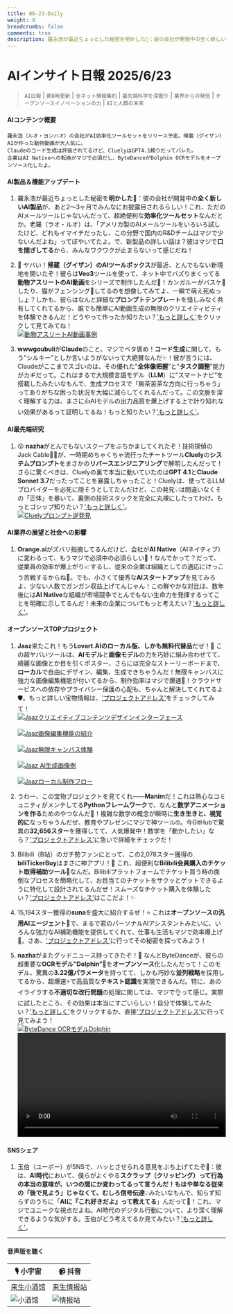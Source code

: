 ```yaml
---
title: 06-23-Daily
weight: 8
breadcrumbs: false
comments: true
description: 羅永浩が最近ちょっとした秘密を明かした🤫：彼の会社が開発中の全く新しいAI製品が、あと2〜3ヶ月でみんなにお披露目されるらしい！これ、ただのAIメールツールじゃないんだって、超絶便利な効率化ツールセットなんだとか。老羅（ラオ・ルオ）は、「アメリカ製のAIメールツールをいろいろ試したけど、どれもイマイチだったし、この分野で国内のR&Dチームはマジで少ないんだよね」ってぼやいてたよ。で、新製品の詳しい話は？彼はマジで口を閉ざしてるから、みんなワクワクが止まらないって感じだね！
---
```

# AIインサイト日報 2025/6/23

> `AI日報` | `朝8時更新` | `全ネット情報集約` | `最先端科学を深掘り` | `業界からの発信` | `オープンソースイノベーションの力` | `AIと人類の未来`

#### **AIコンテンツ概要**

```
羅永浩（ルオ・ヨンハオ）の会社がAI効率化ツールセットをリリース予定。帰蔵（グイザン）AIが作った動物動画が大人気に。
Claudeのコード生成は評価されてるけど、CluelyはGPT4.1頼りだってバレた。
企業はAI Nativeへの転換がマジで必須だし、ByteDanceがDolphin OCRモデルをオープンソース化したよ。
```

#### **AI製品＆機能アップデート**

1.  羅永浩が最近ちょっとした秘密を**明かした**🤫：彼の会社が開発中の**全く新しいAI製品**が、あと2〜3ヶ月でみんなにお披露目されるらしい！これ、ただのAIメールツールじゃないんだって、超絶便利な**効率化ツールセット**なんだとか。老羅（ラオ・ルオ）は、「アメリカ製のAIメールツールをいろいろ試したけど、どれもイマイチだったし、この分野で国内のR&Dチームはマジで少ないんだよね」ってぼやいてたよ。で、新製品の詳しい話は？彼はマジで**口を閉ざしてる**から、みんなワクワクが止まらないって感じだね！

2.  📢 ヤバい！**帰蔵（グイザン）のAIツールボックス**が最近、とんでもない新境地を開いたぞ！彼らは**Veo3**ツールを使って、ネット中でバズりまくってる**動物アスリートのAI動画**をシリーズで制作したんだ🤯！カンガルーがバスケ🏀したり、猫がフェンシング🤺してるのを想像してみてよ、一瞬で萌え死ぬっしょ？しかも、彼らはなんと詳細な**プロンプトテンプレート**を惜しみなく共有してくれてるから、誰でも簡単にAI動画生成の無限のクリエイティビティを体験できるんだ！どうやって作ったか知りたい？['もっと詳しく'](https://weibo.com/6182606334/PxIdZpN9s)をクリックして見てみてね！
    <br/> [![動物アスリートAI動画事例](https://h5.sinaimg.cn/upload/2015/09/25/3/timeline_card_small_video_default.png)](https://h5.sinaimg.cn/upload/2015/09/25/3/timeline_card_small_video_default.png) <br/>

3.  **wwwgoubuli**が**Claude**のこと、マジでベタ褒め！**コード生成**に関して、もう"シルキー”としか言いようがないって大絶賛なんだ✨！彼が言うには、Claudeがここまでスゴいのは、その優れた"**全体像把握**”と"**タスク調整**”能力がカギだって。これはまるで大規模言語モデル（**LLM**）に"スマートナビ”を搭載したみたいなもんで、生成プロセスで「無茶苦茶な方向に行っちゃう」ってありがちな困った状況を大幅に減らしてくれるんだって。この文脈を深く理解する力は、まさに👍AIモデルの出力品質を爆上げする上で計り知れない効果があるって証明してるね！もっと知りたい？['もっと詳しく'](https://x.com/wwwgoubuli/status/1936501764410445947)。

#### **AI最先端研究**

1.  😮 **nazha**がとんでもないスクープをぶちかましてくれたぞ！技術探偵のJack Cable🕵️‍♂️が、一時期めちゃくちゃ流行ったチートツール**Cluely**の**システムプロンプト**をまさかの**リバースエンジニアリング**で解明したんだって！さらに驚くべきは、Cluelyの裏で本当に動いていたのは**GPT 4.1**と**Claude Sonnet 3.7**だったってことを暴露しちゃったこと！Cluelyは、使ってるLLMプロバイダーを必死に隠そうとしてたんだけど、この発見💡は間違いなくその「正体」を暴いて、裏側の技術スタックを完全に丸裸にしたってわけ。もっとゴシップ知りたい？['もっと詳しく'](https://x.com/xiaokedada/status/1936625579752902991)。
    <br/> [![Cluelyプロンプト逆発見](https://pbs.twimg.com/media/Gt_UfmKW8AAlu-T?format=jpg&name=orig)](https://pbs.twimg.com/media/Gt_UfmKW8AAlu-T?format=orig) <br/>

#### **AI業界の展望と社会への影響**

1.  **Orange.ai**がズバリ指摘してるんだけど、会社が**AI Native**（AIネイティブ）に変わるって、もうマジで必須中の必須らしい🚀！なんでかって？だって、従業員の効率が爆上がり📈するし、従来の企業は組織としての適応にけっこう苦戦するからね🤔。でも、小さくて優秀な**AIスタートアップ**を見てみろよ、少ない人数でガンガン収益上げてんじゃん！この鮮やかな対比は、数年後には**AI Native**な組織が市場競争でとんでもない生命力を発揮するってことを明確に示してるんだ！未来の企業についてもっと考えたい？['もっと詳しく'](https://x.com/oran_ge/status/1936606314354163954)。

#### **オープンソースTOPプロジェクト**

1.  **Jaaz**来たこれ！もう**Lovart.AIのローカル版、しかも無料代替品**だぜ！🤩 この超ヤバいツールは、**AIモデル**と**画像モデル**の力を巧妙に組み合わせてて、綺麗な画像とか目を引くポスター、さらには完全なストーリーボードまで、**ローカル**で自由にデザイン、編集、生成できちゃうんだ！無限キャンバスに強力な画像編集機能が付いてるから、制作効率はマジで爆速🎨！クラウドサービスへの依存やプライバシー保護の心配も、ちゃんと解決してくれてるよ🛡️。もっと詳しい宝物情報は、['プロジェクトアドレス'](https://github.com/11cafe/jaaz)をチェックしてみて！
    <br/> [![Jaazクリエイティブコンテンツデザインインターフェース](https://assets-v2.circle.so/rw6naq4bhuu2rcnbnkl6c27hv7i5)](https://assets-v2.circle.so/rw6naq4bhuu2rcnbnkl6c27hv7i5) <br/>
    <br/> [![Jaaz画像編集機能の紹介](https://assets-v2.circle.so/ncwmtzspazknxzlec9xepqs9jtn6)](https://assets-v2.circle.so/ncwmtzspazknxzlec9xepqs9jtn6) <br/>
    <br/> [![Jaaz無限キャンバス体験](https://assets-v2.circle.so/nuidbpiht67kucfn978hkojdxuey)](https://assets-v2.circle.so/nuidbpiht67kucfn978hkojdxuey) <br/>
    <br/> [![Jaaz AI生成画像例](https://assets-v2.circle.so/91uye2ev8p5xng790ubrwacr3ew0)](https://assets-v2.circle.so/91uye2ev8p5xng790ubrwacr3ew0) <br/>
    <br/> [![Jaazローカル制作フロー](https://assets-v2.circle.so/e2mnh4c0p8e0itabj9w4q8eh67gg)](https://assets-v2.circle.so/e2mnh4c0p8e0itabj9w4q8eh67gg) <br/>

2.  うわー、この宝物プロジェクトを見てくれ——**Manim**だ！これは熱心なコミュニティがメンテしてる**Pythonフレームワーク**で、なんと**数学アニメーションを作る**ためのやつなんだ🌟！複雑な数学の概念が瞬時に**生き生きと、視覚的に**なっちゃうんだぜ、教育やプレゼンにマジで神ツール🤓。今GitHubで驚異の**32,656スター**を獲得してて、人気爆発中！数学を「動かしたい」なら？['プロジェクトアドレス'](https://github.com/ManimCommunity/manim)に急いで詳細をチェックだ！

3.  Bilibili（B站）のガチ勢ファンにとって、この2,078スター獲得の**biliTickerBuy**はまさに神アプリ！🎉 これ、超便利な**Bilibili会員購入のチケット取得補助ツール**🎫なんだ。Bilibiliプラットフォームでチケット買う時の面倒なプロセスを簡略化して、お目当てのチケットをサクッとゲットできるように特化して設計されてるんだぜ！スムーズなチケット購入を体験したい？['プロジェクトアドレス'](https://github.com/mikumifa/biliTickerBuy)はここだよ！✨

4.  15,194スター獲得の**suna**を盛大に紹介するぜ！⭐ これは**オープンソースの汎用AIエージェント**🤖で、まるで君のパーソナルAIアシスタントみたいに、いろんな強力なAI補助機能を提供してくれて、仕事も生活もマジで効率爆上げ🚀。さあ、['プロジェクトアドレス'](https://github.com/kortix-ai/suna)に行ってその秘密を探ってみよう！

5.  **nazha**がまたグッドニュース持ってきたぞ！🥳 なんとByteDanceが、彼らの超重要な**OCRモデル"Dolphin”**🐬を**オープンソース**化したんだって！このモデル、驚異の**3.22億パラメータ**を持ってて、しかも巧妙な**並列戦略**を採用してるから、超爆速⚡️で高品質な**テキスト認識**を実現できるんだ。特に、あのイライラする**不適切な改行問題**の処理に関しては、マジで👌って感じ。実際に試したところ、その効果は本当にすごいらしい！自分で体験してみたい？['もっと詳しく'](https://x.com/xiaokedada/status/1936620029929521317)をクリックするか、直接['プロジェクトアドレス'](https://github.com/bytedance/Dolphin?tab=readme-ov-file)に行って見てみよう！
    <br/> [![ByteDance OCRモデルDolphin](https://pbs.twimg.com/media/GuBBa2UXMAA173j?format=jpg&name=orig)](https://pbs.twimg.com/media/GuBBa2UXMAA173j?format=jpg&name=orig) <br/>
    <video src="https://video.twimg.com/tweet_video/GuBBlmwWIAASBFD.mp4" controls="controls" width="100%"></video>

#### **SNSシェア**

1.  玉伯（ユーボー）がSNSで、ハッとさせられる意見をぶち上げてたぞ🤔：彼は、**AI時代**において、僕らがよくやる**スクラップ（クリッピング）**って行為の本当の意味が、いつの間にか変わってるって言うんだ！もはや単なる従来の「後で見よう」じゃなくて、むしろ**信号伝達**💡みたいなもんで、知らず知らずのうちに「**AIに『これ好きだよ』って教えてる**」んだって💖！これ、マジでユニークな視点だよね。AI時代のデジタル行動について、より深く理解できるような気がする。玉伯がどう考えてるか見てみたい？['もっと詳しく'](https://m.okjike.com/originalPosts/6857deccb7f4ddcfdf15a80c)。

---

#### **音声版を聴く**

| 🎙️ **小宇宙** | 📹 **抖音** |
| --- | --- |
| [来生小酒馆](https://www.xiaoyuzhoufm.com/podcast/683c62b7c1ca9cf575a5030e) | [来生情报站](https://www.douyin.com/user/MS4wLjABAAAAwpwqPQlu38sO38VyWgw9ZjDEnN4bMR5j8x111UxpseHR9DpB6-CveI5KRXOWuFwG) |
| ![小酒馆](https://s1.imagehub.cc/images/2025/06/24/f959f7984e9163fc50d3941d79a7f262.md.png) | ![情报站](https://s1.imagehub.cc/images/2025/06/24/7fc30805eeb831e1e2baa3a240683ca3.md.png) |